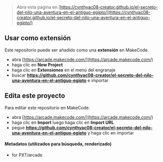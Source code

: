  


> Abra esta pagina en [https://cynthyac08-creator.github.io/el-secreto-del-nilo-una-aventura-en-el-antiguo-egipto/](https://cynthyac08-creator.github.io/el-secreto-del-nilo-una-aventura-en-el-antiguo-egipto/)

## Usar como extensión

Este repositorio puede ser añadido como una **extensión** en MakeCode.

* abra [https://arcade.makecode.com/](https://arcade.makecode.com/)
* haga clic en **New Project**
* haga clic en **Extensiones** en el menú del engranaje
* buscar **https://github.com/cynthyac08-creator/el-secreto-del-nilo-una-aventura-en-el-antiguo-egipto** e importar

## Edita este proyecto

Para editar este repositorio en MakeCode.

* abra [https://arcade.makecode.com/](https://arcade.makecode.com/)
* haga clic en **Import** luego haga clic en **Import URL**
* pegue **https://github.com/cynthyac08-creator/el-secreto-del-nilo-una-aventura-en-el-antiguo-egipto** y haga clic en importar

#### Metadatos (utilizados para búsqueda, renderizado)

* for PXT/arcade
<script src="https://makecode.com/gh-pages-embed.js"></script><script>makeCodeRender("{{ site.makecode.home_url }}", "{{ site.github.owner_name }}/{{ site.github.repository_name }}");</script>
